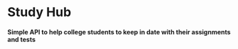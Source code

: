 # Study Hub

#### Simple API to help college students to keep in date with their assignments and tests
